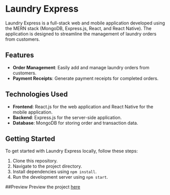 
# Laundry Express

Laundry Express is a full-stack web and mobile application developed using the MERN stack (MongoDB, Express.js, React, and React Native). The application is designed to streamline the management of laundry orders from customers.

## Features

- **Order Management**: Easily add and manage laundry orders from customers.
- **Payment Receipts**: Generate payment receipts for completed orders.

## Technologies Used

- **Frontend**: React.js for the web application and React Native for the mobile application.
- **Backend**: Express.js for the server-side application.
- **Database**: MongoDB for storing order and transaction data.

## Getting Started

To get started with Laundry Express locally, follow these steps:

1. Clone this repository.
2. Navigate to the project directory.
3. Install dependencies using `npm install`.
4. Run the development server using `npm start`.

##Preview
Preview the project [here]([https://www.linkedin.com/posts/akh-faris-farhan-z_saya-baru-saja-menyelesaikan-proyek-sederhan-activity-7175005486050672640-SQdt/?utm_source=share&utm_medium=member_desktop])

